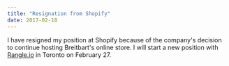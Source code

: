 ```yaml
---
title: "Resignation from Shopify"
date: 2017-02-18
---
```


I have resigned my position at Shopify because of the company's decision to continue hosting Breitbart's online store.
I will start a new position with [Rangle.io](https://rangle.io/) in Toronto on February 27.
